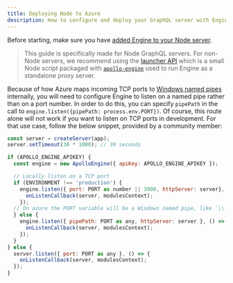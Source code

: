 ```yaml
---
title: Deploying Node to Azure
description: How to configure and deploy your GraphQL server with Engine to Azure
---
```


Before starting, make sure you have [added Engine to your Node server](setup-node.html). 
> This guide is specifically made for Node GraphQL servers. For non-Node servers, we recommend using the 
[launcher API](https://deploy-preview-170--engine-docs.netlify.com/docs/engine/setup-standalone.html#apollo-engine-launcher)
which is a small Node script packaged with [`apollo-engine`](https://www.npmjs.com/package/apollo-engine) used to run Engine as a standalone proxy
server.

Because of how Azure maps incoming TCP ports to 
[Windows named pipes](https://msdn.microsoft.com/en-us/library/windows/desktop/aa365590.aspx)
internally, you will need to configure Engine to listen on a named pipe rather than
on a port number. In order to do this, you can specify `pipePath` in the call to
`engine.listen({pipePath: process.env.PORT})`. Of course, this route alone will 
not work if you want to listen on TCP ports in development. For that use case,
follow the below snippet, provided by a community member:

```js
const server = createServer(app); 
server.setTimeout(30 * 1000); // 30 seconds

if (APOLLO_ENGINE_APIKEY) {
  const engine = new ApolloEngine({ apiKey: APOLLO_ENGINE_APIKEY });

  // Locally listen on a TCP port
  if (ENVIRONMENT !== 'production') { 
    engine.listen({ port: PORT as number || 3000, httpServer: server}, () => { 
      onListenCallback(server, modulesContext); 
    });
  // On azure the PORT variable will be a Windows named pipe, like `\\.\pipe\foo`
  } else { 
    engine.listen({ pipePath: PORT as any, httpServer: server }, () => { 
      onListenCallback(server, modulesContext); 
    });
  }
} else {
  server.listen({ port: PORT as any }, () => { 
    onListenCallback(server, modulesContext);
  });
}
```